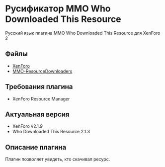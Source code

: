 # Русификатор MMO Who Downloaded This Resource
Русский язык плагина MMO Who Downloaded This Resource для XenForo 2

## Файлы
* [XenForo](https://xenforo.com/)
* [MMO-ResourceDownloaders](https://mmo-zone.info/dbtech-ecommerce/mmo-who-downloaded-this-resource.15/)

## Требования плагина
* XenForo Resource Manager

## Актуальная версия
  * XenForo v2.1.9
  * Who Downloaded This Resource 2.1.3

## Описание плагина
Плагин позволяет увидеть, кто скачивал ресурс.